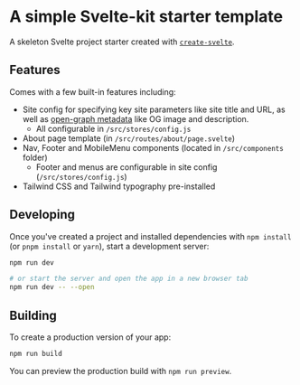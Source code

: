 # A simple Svelte-kit starter template

A skeleton Svelte project starter created with [`create-svelte`](https://github.com/sveltejs/kit/tree/master/packages/create-svelte).

## Features

Comes with a few built-in features including:
 - Site config for specifying key site parameters like site title and URL, as well as [open-graph metadata](https://ogp.me/) like OG image and description. 
     - All configurable in `/src/stores/config.js`
 - About page template (in `/src/routes/about/page.svelte`)
 - Nav, Footer and MobileMenu components (located in `/src/components` folder)
    - Footer and menus are configurable in site config (`/src/stores/config.js`)
 - Tailwind CSS and Tailwind typography pre-installed

## Developing

Once you've created a project and installed dependencies with `npm install` (or `pnpm install` or `yarn`), start a development server:

```bash
npm run dev

# or start the server and open the app in a new browser tab
npm run dev -- --open
```

## Building

To create a production version of your app:

```bash
npm run build
```

You can preview the production build with `npm run preview`.


